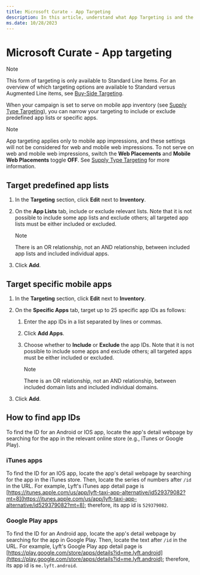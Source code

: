 ```yaml
---
title: Microsoft Curate - App Targeting
description: In this article, understand what App Targeting is and the different ways you can target apps. 
ms.date: 10/28/2023
---
```


# Microsoft Curate - App targeting

> [!NOTE]
> This form of targeting is only available to Standard Line Items. For an overview of which targeting options are available to Standard versus Augmented Line items, see [Buy-Side Targeting](buy-side-targeting.md).

When your campaign is set to serve on mobile app inventory (see [Supply Type Targeting](../monetize/supply-type-targeting.md)), you can narrow your targeting to include or exclude predefined app lists or specific apps.

> [!NOTE]
> App targeting applies only to mobile app impressions, and these settings will not be considered for web and mobile web impressions. To not serve on web and mobile web impressions, switch the **Web Placements** and **Mobile Web Placements** toggle **OFF**. See [Supply Type Targeting](../monetize/supply-type-targeting.md) for more information.

## Target predefined app lists

1. In the **Targeting** section, click **Edit** next to **Inventory**.
1. On the **App Lists** tab, include or exclude relevant lists. Note that it is not possible to include some app lists and exclude others; all targeted app lists must be either included or excluded.

    > [!NOTE]
    > There is an OR relationship, not an AND relationship, between included app lists and included individual apps.

1. Click **Add**.

## Target specific mobile apps

1. In the **Targeting** section, click **Edit** next to **Inventory**.
1. On the **Specific Apps** tab, target up to 25 specific app IDs as follows:
    1. Enter the app IDs in a list separated by lines or commas.
    1. Click **Add Apps**.
    1. Choose whether to **Include** or **Exclude** the app IDs. Note that it is not possible to include some apps and exclude others; all targeted apps must be either included or excluded.

        > [!NOTE]
        > There is an OR relationship, not an AND relationship, between included domain lists and included individual domains.

1. Click **Add**.

## How to find app IDs

To find the ID for an Android or IOS app, locate the app's detail webpage by searching for the app in the relevant online store (e.g., iTunes or Google Play).

### iTunes apps

To find the ID for an IOS app, locate the app's detail webpage by searching for the app in the iTunes store. Then, locate the series of numbers after `/id` in the URL. For example, Lyft's iTunes app detail page is [https://itunes.apple.com/us/app/lyft-taxi-app-alternative/id529379082?mt=8](https://itunes.apple.com/us/app/lyft-taxi-app-alternative/id529379082?mt=8); therefore, its app id is `529379082`.

### Google Play apps

To find the ID for an Android app, locate the app's detail webpage by searching for the app in Google Play. Then, locate the text after `/id` in the URL. For example, Lyft's Google Play app detail page is [https://play.google.com/store/apps/details?id=me.lyft.android](https://play.google.com/store/apps/details?id=me.lyft.android); therefore, its app id is `me.lyft.android`.
